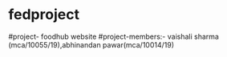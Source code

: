 # fedproject
#project- foodhub website
#project-members:- vaishali sharma (mca/10055/19),abhinandan pawar(mca/10014/19)
